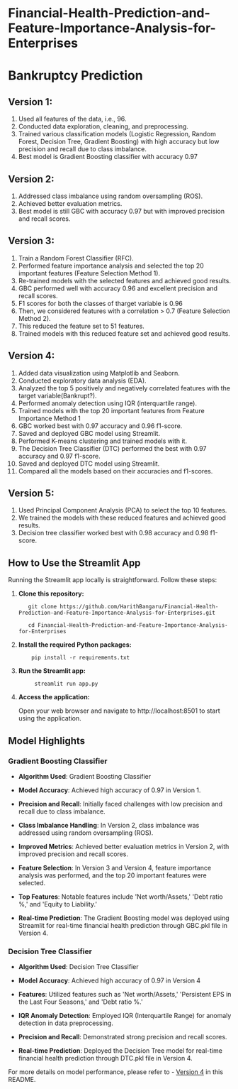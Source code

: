 # Financial-Health-Prediction-and-Feature-Importance-Analysis-for-Enterprises
# Bankruptcy Prediction
## Version 1:
1. Used all features of the data, i.e., 96.
2. Conducted data exploration, cleaning, and preprocessing.
3. Trained various classification models (Logistic Regression, Random Forest, Decision Tree, Gradient Boosting) with high accuracy but low precision and recall due to class imbalance.
4. Best model is Gradient Boosting classifier with accuracy 0.97 
## Version 2:
1. Addressed class imbalance using random oversampling (ROS).
2. Achieved better evaluation metrics.
3. Best model is still GBC with accuracy 0.97 but with improved precision and recall scores.

## Version 3:
1. Train a Random Forest Classifier (RFC).
2. Performed feature importance analysis and selected the top 20 important features (Feature Selection Method 1).
3. Re-trained models with the selected features and achieved good results.
4. GBC performed well with accuracy 0.96 and excellent precision and recall scores.
5. F1 scores for both the classes of tharget variable is 0.96
6. Then, we considered features with a correlation > 0.7 (Feature Selection Method 2).
7. This reduced the feature set to 51 features.
8. Trained models with this reduced feature set and achieved good results.

## Version 4:
1. Added data visualization using Matplotlib and Seaborn.
2. Conducted exploratory data analysis (EDA).
3. Analyzed the top 5 positively and negatively correlated features with the target variable(Bankrupt?).
4. Performed anomaly detection using IQR (interquartile range).
5. Trained models with the top 20 important features from Feature Importance Method 1
6. GBC worked best with 0.97 accuracy and 0.96 f1-score.
7. Saved and deployed GBC model using Streamlit.
8. Performed K-means clustering and trained models with it.
9. The Decision Tree Classifier (DTC) performed the best with 0.97 accuracy and 0.97 f1-score.
10. Saved and deployed DTC model using Streamlit.
11. Compared all the models based on their accuracies and f1-scores.

## Version 5:
1. Used Principal Component Analysis (PCA) to select the top 10 features.
2. We trained the models with these reduced features and achieved good results.
3. Decision tree classifier worked best with 0.98 accuracy and 0.98 f1-score.

## How to Use the Streamlit App

Running the Streamlit app locally is straightforward. Follow these steps:

1. **Clone this repository:**

          git clone https://github.com/HarithBangaru/Financial-Health-Prediction-and-Feature-Importance-Analysis-for-Enterprises.git
   
          cd Financial-Health-Prediction-and-Feature-Importance-Analysis-for-Enterprises

3. **Install the required Python packages:**
 
           pip install -r requirements.txt

4. **Run the Streamlit app:**

            streamlit run app.py

5. **Access the application:**

      Open your web browser and navigate to http://localhost:8501 to start using the application.

## Model Highlights

### Gradient Boosting Classifier

- **Algorithm Used**: Gradient Boosting Classifier

- **Model Accuracy**: Achieved high accuracy of 0.97 in Version 1.
  
- **Precision and Recall**: Initially faced challenges with low precision and recall due to class imbalance.
  
- **Class Imbalance Handling**: In Version 2, class imbalance was addressed using random oversampling (ROS).
  
- **Improved Metrics**: Achieved better evaluation metrics in Version 2, with improved precision and recall scores.
  
- **Feature Selection**: In Version 3 and Version 4, feature importance analysis was performed, and the top 20 important features were selected.
  
- **Top Features**: Notable features include 'Net worth/Assets,' 'Debt ratio %,' and 'Equity to Liability.'
  
- **Real-time Prediction**: The Gradient Boosting model was deployed using Streamlit for real-time financial health prediction through GBC.pkl file in Version 4.
  

### Decision Tree Classifier

- **Algorithm Used**: Decision Tree Classifier
  
- **Model Accuracy**: Achieved high accuracy of 0.97 in Version 4
  
- **Features**: Utilized features such as 'Net worth/Assets,' 'Persistent EPS in the Last Four Seasons,' and 'Debt ratio %.'
  
- **IQR Anomaly Detection**: Employed IQR (Interquartile Range) for anomaly detection in data preprocessing.
  
- **Precision and Recall**: Demonstrated strong precision and recall scores.

- **Real-time Prediction**: Deployed the Decision Tree model for real-time financial health prediction through DTC.pkl file in Version 4.

For more details on model performance, please refer to - [Version 4](Bankruptcy%20prediction%20version4.ipynb) in this README.


